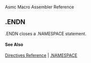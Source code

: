 Asmc Macro Assembler Reference

## .ENDN

.ENDN closes a .NAMESPACE statement.

#### See Also

[Directives Reference](readme.md) | [.NAMESPACE](dot-namespace.md)
